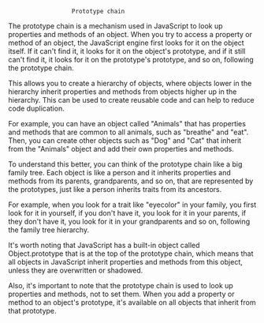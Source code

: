                       Prototype chain

The prototype chain is a mechanism used in JavaScript to look up properties and methods of an object. When you try to access a property or method of an object, the JavaScript engine first looks for it on the object itself. If it can't find it, it looks for it on the object's prototype, and if it still can't find it, it looks for it on the prototype's prototype, and so on, following the prototype chain.

This allows you to create a hierarchy of objects, where objects lower in the hierarchy inherit properties and methods from objects higher up in the hierarchy. This can be used to create reusable code and can help to reduce code duplication.

For example, you can have an object called "Animals" that has properties and methods that are common to all animals, such as "breathe" and "eat". Then, you can create other objects such as "Dog" and "Cat" that inherit from the "Animals" object and add their own properties and methods.

To understand this better, you can think of the prototype chain like a big family tree. Each object is like a person and it inherits properties and methods from its parents, grandparents, and so on, that are represented by the prototypes, just like a person inherits traits from its ancestors.

For example, when you look for a trait like "eyecolor" in your family, you first look for it in yourself, if you don't have it, you look for it in your parents, if they don't have it, you look for it in your grandparents and so on, following the family tree hierarchy.

It's worth noting that JavaScript has a built-in object called Object.prototype that is at the top of the prototype chain, which means that all objects in JavaScript inherit properties and methods from this object, unless they are overwritten or shadowed.

Also, it's important to note that the prototype chain is used to look up properties and methods, not to set them. When you add a property or method to an object's prototype, it's available on all objects that inherit from that prototype.
